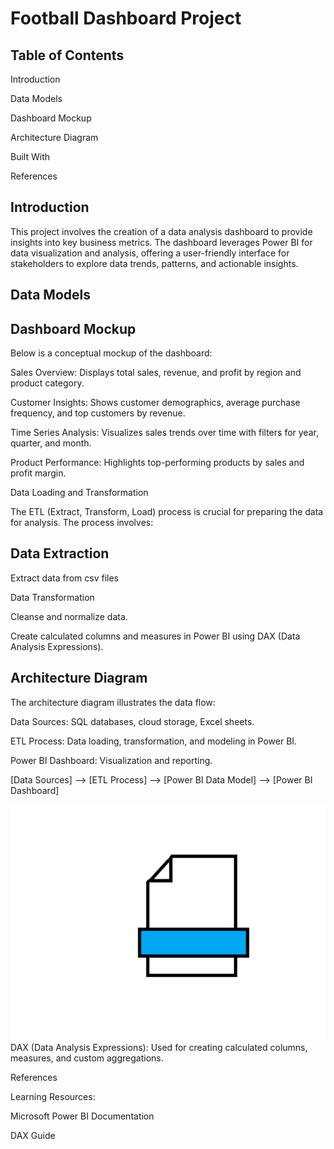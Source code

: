 
# Football Dashboard Project

## Table of Contents

Introduction

Data Models

Dashboard Mockup


Architecture Diagram

Built With

References

## Introduction

This project involves the creation of a data analysis dashboard to provide insights into key business metrics. The dashboard leverages Power BI for data visualization and analysis, offering a user-friendly interface for stakeholders to explore data trends, patterns, and actionable insights.

## Data Models


## Dashboard Mockup

Below is a conceptual mockup of the dashboard:

Sales Overview: Displays total sales, revenue, and profit by region and product category.

Customer Insights: Shows customer demographics, average purchase frequency, and top customers by revenue.

Time Series Analysis: Visualizes sales trends over time with filters for year, quarter, and month.

Product Performance: Highlights top-performing products by sales and profit margin.

Data Loading and Transformation

The ETL (Extract, Transform, Load) process is crucial for preparing the data for analysis. The process involves:

## Data Extraction

Extract data from csv files

Data Transformation

Cleanse and normalize data.

Create calculated columns and measures in Power BI using DAX (Data Analysis Expressions).


## Architecture Diagram

The architecture diagram illustrates the data flow:

Data Sources: SQL databases, cloud storage, Excel sheets.

ETL Process: Data loading, transformation, and modeling in Power BI.

Power BI Dashboard: Visualization and reporting.

[Data Sources] --> [ETL Process] --> [Power BI Data Model] --> [Power BI Dashboard]

![Alt text](./img/data-architect-diagram.png)
DAX (Data Analysis Expressions): Used for creating calculated columns, measures, and custom aggregations.


References

Learning Resources:

Microsoft Power BI Documentation

DAX Guide



